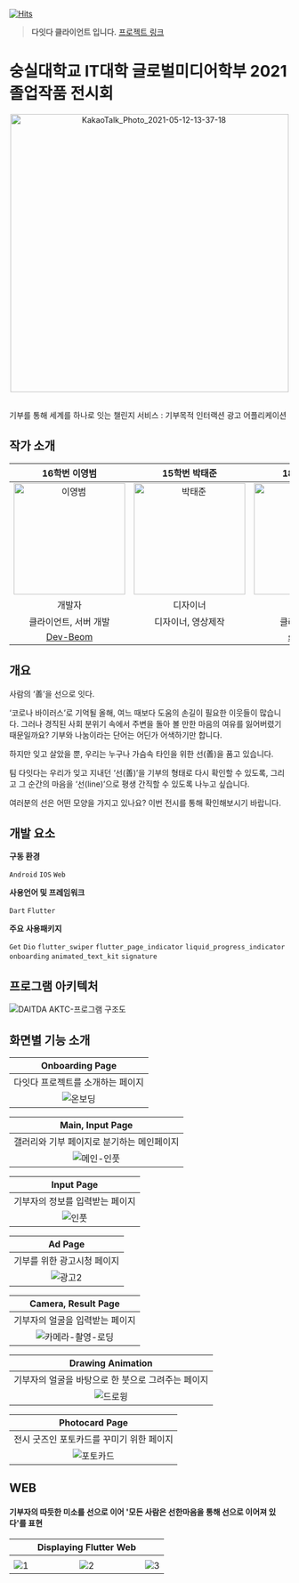 [![Hits](https://hits.seeyoufarm.com/api/count/incr/badge.svg?url=https%3A%2F%2Fgithub.com%2FDAITDA%2Fhit-counter&count_bg=%234A55FF&title_bg=%23555555&icon=wolframmathematica.svg&icon_color=%23FFFFFF&title=hits&edge_flat=true)](https://hits.seeyoufarm.com)
  
> **다잇다 클라이언트 입니다.** [프로젝트 링크](https://github.com/TeamDaitda)


# 숭실대학교 IT대학 글로벌미디어학부 2021 졸업작품 전시회
<p align="center">
<img width="500" alt="KakaoTalk_Photo_2021-05-12-13-37-18" src="https://user-images.githubusercontent.com/66074802/122589743-9dbf4b80-d09b-11eb-967a-b1906c38c2fa.png">
</p>
<br>
기부를 통해 세계를 하나로 잇는 챌린지 서비스 : 기부목적 인터랙션 광고 어플리케이션  
    
  
## 작가 소개
|16학번 이영범|15학번 박태준|18학번 송지수|
|:-----:|:-----:|:-----:|
|<img width="200" alt="이영범" src="https://user-images.githubusercontent.com/66074802/122590969-3aceb400-d09d-11eb-95b4-e3158e67bcf7.jpg">|<img width="200" alt="박태준" src="https://user-images.githubusercontent.com/66074802/122590772-f80cdc00-d09c-11eb-8813-c0d98d6cf11b.png">|<img width="200" alt="송지수" src="https://user-images.githubusercontent.com/66074802/122590767-f6dbaf00-d09c-11eb-9748-26a24a3a0aef.png">|
|개발자|디자이너|개발자|
|클라이언트, 서버 개발|디자이너, 영상제작|클라이언트 개발|
|[Dev-Beom](https://github.com/Dev-Beom)||[songjeesu](https://github.com/songjeesu)|  
  
## 개요

사람의 ‘善’을 선으로 잇다.

‘코로나 바이러스’로 기억될 올해, 여느 때보다 도움의 손길이 필요한 이웃들이 많습니다.
그러나 경직된 사회 분위기 속에서 주변을 돌아 볼 만한 마음의 여유를 잃어버렸기 때문일까요?
기부와 나눔이라는 단어는 어딘가 어색하기만 합니다.

하지만 잊고 살았을 뿐, 우리는 누구나 가슴속 타인을 위한 선(善)을 품고 있습니다.

팀 다잇다는 우리가 잊고 지내던 ‘선(善)’을 기부의 형태로 다시 확인할 수 있도록, 그리고 그 순간의 마음을 ‘선(line)’으로 평생 간직할 수 있도록 나누고 싶습니다.

여러분의 선은 어떤 모양을 가지고 있나요?
이번 전시를 통해 확인해보시기 바랍니다.
  
## 개발 요소

**구동 환경**

`Android` `IOS` `Web`

**사용언어 및 프레임워크**

`Dart` `Flutter`

**주요** **사용패키지**

`Get` `Dio` `flutter_swiper` `flutter_page_indicator` `liquid_progress_indicator` `onboarding` `animated_text_kit` `signature`
  
## 프로그램 아키텍처
![DAITDA AKTC-프로그램 구조도](https://user-images.githubusercontent.com/66074802/122585016-fa1f6c80-d095-11eb-9c0d-7d47042b9f4f.png)

## 화면별 기능 소개
|Onboarding Page|
|:-----:|
|다잇다 프로젝트를 소개하는 페이지|
|![온보딩](https://user-images.githubusercontent.com/66074802/122594271-ca766180-d0a1-11eb-9e13-eaeef88cb149.gif)|

|Main, Input Page|
|:-----:|
|갤러리와 기부 페이지로 분기하는 메인페이지|
|![메인-인풋](https://user-images.githubusercontent.com/66074802/122594297-d19d6f80-d0a1-11eb-8ccc-3f75d3b5e5c5.gif)|
  
|Input Page|
|:-----:|
|기부자의 정보를 입력받는 페이지|
|![인풋](https://user-images.githubusercontent.com/66074802/122594258-c64a4400-d0a1-11eb-9301-baf97e8a3705.gif)|
  
|Ad Page|
|:-----:|
|기부를 위한 광고시청 페이지|
|![광고2](https://user-images.githubusercontent.com/66074802/123534009-cc50bc80-d754-11eb-878c-aa7687f79961.gif)|
  
|Camera, Result Page|
|:-----:|
|기부자의 얼굴을 입력받는 페이지|
|![카메라-촬영-로딩](https://user-images.githubusercontent.com/66074802/122594245-c0ecf980-d0a1-11eb-9116-8a8e0f2d63b9.gif)|
  
|Drawing Animation|
|:-----:|
|기부자의 얼굴을 바탕으로 한 붓으로 그려주는 페이지|
|![드로윙](https://user-images.githubusercontent.com/66074802/122594316-d6faba00-d0a1-11eb-853e-9199cae04502.gif)|
  
|Photocard Page|
|:-----:|
|전시 굿즈인 포토카드를 꾸미기 위한 페이지|
|![포토카드](https://user-images.githubusercontent.com/66074802/122594239-bf233600-d0a1-11eb-803e-4ac12a4c33c4.gif)|
  
## WEB
#### 기부자의 따듯한 미소를 선으로 이어 '모든 사람은 선한마음을 통해 선으로 이어져 있다'를 표현  
||Displaying Flutter Web||
|:-----:|:-----:|:-----:|
||
|![1](https://user-images.githubusercontent.com/66074802/122595813-f266c480-d0a3-11eb-9d62-bc914ab68ec7.gif)|![2](https://user-images.githubusercontent.com/66074802/122595816-f397f180-d0a3-11eb-8bbe-02c741a369ae.gif)|![3](https://user-images.githubusercontent.com/66074802/122595825-f4c91e80-d0a3-11eb-8324-a32d9d157711.gif)|
